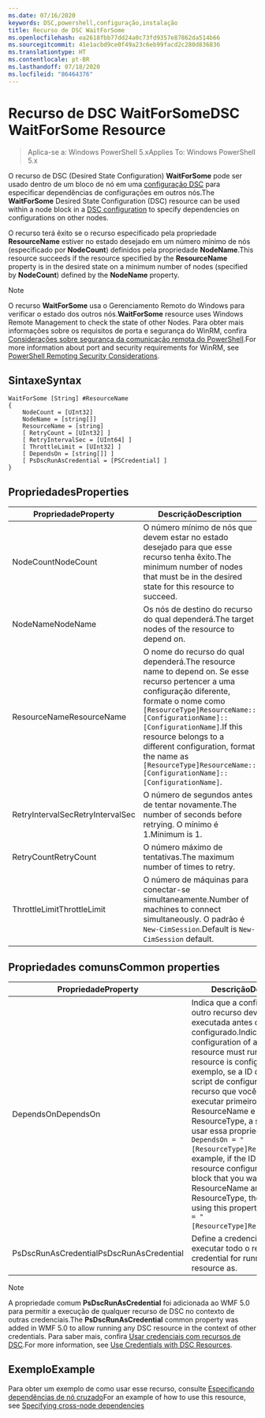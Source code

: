 ```yaml
---
ms.date: 07/16/2020
keywords: DSC,powershell,configuração,instalação
title: Recurso de DSC WaitForSome
ms.openlocfilehash: ea2618fbb77dd24a0c73fd9357e87862da514b66
ms.sourcegitcommit: 41e1acbd9ce0f49a23c6eb99facd2c280d836836
ms.translationtype: HT
ms.contentlocale: pt-BR
ms.lasthandoff: 07/18/2020
ms.locfileid: "86464376"
---
```

# <a name="dsc-waitforsome-resource"></a><span data-ttu-id="c3799-103">Recurso de DSC WaitForSome</span><span class="sxs-lookup"><span data-stu-id="c3799-103">DSC WaitForSome Resource</span></span>

> <span data-ttu-id="c3799-104">Aplica-se a: Windows PowerShell 5.x</span><span class="sxs-lookup"><span data-stu-id="c3799-104">Applies To: Windows PowerShell 5.x</span></span>

<span data-ttu-id="c3799-105">O recurso de DSC (Desired State Configuration) **WaitForSome** pode ser usado dentro de um bloco de nó em uma [configuração DSC](../../../configurations/configurations.md) para especificar dependências de configurações em outros nós.</span><span class="sxs-lookup"><span data-stu-id="c3799-105">The **WaitForSome** Desired State Configuration (DSC) resource can be used within a node block in a [DSC configuration](../../../configurations/configurations.md) to specify dependencies on configurations on other nodes.</span></span>

<span data-ttu-id="c3799-106">O recurso terá êxito se o recurso especificado pela propriedade **ResourceName** estiver no estado desejado em um número mínimo de nós (especificado por **NodeCount**) definidos pela propriedade **NodeName**.</span><span class="sxs-lookup"><span data-stu-id="c3799-106">This resource succeeds if the resource specified by the **ResourceName** property is in the desired state on a minimum number of nodes (specified by **NodeCount**) defined by the **NodeName** property.</span></span>

> [!NOTE]
> <span data-ttu-id="c3799-107">O recurso **WaitForSome** usa o Gerenciamento Remoto do Windows para verificar o estado dos outros nós.</span><span class="sxs-lookup"><span data-stu-id="c3799-107">**WaitForSome** resource uses Windows Remote Management to check the state of other Nodes.</span></span> <span data-ttu-id="c3799-108">Para obter mais informações sobre os requisitos de porta e segurança do WinRM, confira [Considerações sobre segurança da comunicação remota do PowerShell](/powershell/scripting/learn/remoting/winrmsecurity?view=powershell-6).</span><span class="sxs-lookup"><span data-stu-id="c3799-108">For more information about port and security requirements for WinRM, see [PowerShell Remoting Security Considerations](/powershell/scripting/learn/remoting/winrmsecurity?view=powershell-6).</span></span>

## <a name="syntax"></a><span data-ttu-id="c3799-109">Sintaxe</span><span class="sxs-lookup"><span data-stu-id="c3799-109">Syntax</span></span>

```Syntax
WaitForSome [String] #ResourceName
{
    NodeCount = [UInt32]
    NodeName = [string[]]
    ResourceName = [string]
    [ RetryCount = [UInt32] ]
    [ RetryIntervalSec = [UInt64] ]
    [ ThrottleLimit = [UInt32] ]
    [ DependsOn = [string[]] ]
    [ PsDscRunAsCredential = [PSCredential] ]
}
```

## <a name="properties"></a><span data-ttu-id="c3799-110">Propriedades</span><span class="sxs-lookup"><span data-stu-id="c3799-110">Properties</span></span>

|<span data-ttu-id="c3799-111">Propriedade</span><span class="sxs-lookup"><span data-stu-id="c3799-111">Property</span></span> |<span data-ttu-id="c3799-112">Descrição</span><span class="sxs-lookup"><span data-stu-id="c3799-112">Description</span></span> |
|---|---|
|<span data-ttu-id="c3799-113">NodeCount</span><span class="sxs-lookup"><span data-stu-id="c3799-113">NodeCount</span></span> |<span data-ttu-id="c3799-114">O número mínimo de nós que devem estar no estado desejado para que esse recurso tenha êxito.</span><span class="sxs-lookup"><span data-stu-id="c3799-114">The minimum number of nodes that must be in the desired state for this resource to succeed.</span></span> |
|<span data-ttu-id="c3799-115">NodeName</span><span class="sxs-lookup"><span data-stu-id="c3799-115">NodeName</span></span> |<span data-ttu-id="c3799-116">Os nós de destino do recurso do qual dependerá.</span><span class="sxs-lookup"><span data-stu-id="c3799-116">The target nodes of the resource to depend on.</span></span> |
|<span data-ttu-id="c3799-117">ResourceName</span><span class="sxs-lookup"><span data-stu-id="c3799-117">ResourceName</span></span> |<span data-ttu-id="c3799-118">O nome do recurso do qual dependerá.</span><span class="sxs-lookup"><span data-stu-id="c3799-118">The resource name to depend on.</span></span> <span data-ttu-id="c3799-119">Se esse recurso pertencer a uma configuração diferente, formate o nome como `[ResourceType]ResourceName::[ConfigurationName]::[ConfigurationName]`.</span><span class="sxs-lookup"><span data-stu-id="c3799-119">If this resource belongs to a different configuration, format the name as `[ResourceType]ResourceName::[ConfigurationName]::[ConfigurationName]`.</span></span> |
|<span data-ttu-id="c3799-120">RetryIntervalSec</span><span class="sxs-lookup"><span data-stu-id="c3799-120">RetryIntervalSec</span></span> |<span data-ttu-id="c3799-121">O número de segundos antes de tentar novamente.</span><span class="sxs-lookup"><span data-stu-id="c3799-121">The number of seconds before retrying.</span></span> <span data-ttu-id="c3799-122">O mínimo é 1.</span><span class="sxs-lookup"><span data-stu-id="c3799-122">Minimum is 1.</span></span> |
|<span data-ttu-id="c3799-123">RetryCount</span><span class="sxs-lookup"><span data-stu-id="c3799-123">RetryCount</span></span> |<span data-ttu-id="c3799-124">O número máximo de tentativas.</span><span class="sxs-lookup"><span data-stu-id="c3799-124">The maximum number of times to retry.</span></span> |
|<span data-ttu-id="c3799-125">ThrottleLimit</span><span class="sxs-lookup"><span data-stu-id="c3799-125">ThrottleLimit</span></span> |<span data-ttu-id="c3799-126">O número de máquinas para conectar-se simultaneamente.</span><span class="sxs-lookup"><span data-stu-id="c3799-126">Number of machines to connect simultaneously.</span></span> <span data-ttu-id="c3799-127">O padrão é `New-CimSession`.</span><span class="sxs-lookup"><span data-stu-id="c3799-127">Default is `New-CimSession` default.</span></span> |

## <a name="common-properties"></a><span data-ttu-id="c3799-128">Propriedades comuns</span><span class="sxs-lookup"><span data-stu-id="c3799-128">Common properties</span></span>

|<span data-ttu-id="c3799-129">Propriedade</span><span class="sxs-lookup"><span data-stu-id="c3799-129">Property</span></span> |<span data-ttu-id="c3799-130">Descrição</span><span class="sxs-lookup"><span data-stu-id="c3799-130">Description</span></span> |
|---|---|
|<span data-ttu-id="c3799-131">DependsOn</span><span class="sxs-lookup"><span data-stu-id="c3799-131">DependsOn</span></span> |<span data-ttu-id="c3799-132">Indica que a configuração de outro recurso deve ser executada antes de ele ser configurado.</span><span class="sxs-lookup"><span data-stu-id="c3799-132">Indicates that the configuration of another resource must run before this resource is configured.</span></span> <span data-ttu-id="c3799-133">Por exemplo, se a ID do bloco de script de configuração do recurso que você deseja executar primeiro for ResourceName e seu tipo for ResourceType, a sintaxe para usar essa propriedade será `DependsOn = "[ResourceType]ResourceName"`.</span><span class="sxs-lookup"><span data-stu-id="c3799-133">For example, if the ID of the resource configuration script block that you want to run first is ResourceName and its type is ResourceType, the syntax for using this property is `DependsOn = "[ResourceType]ResourceName"`.</span></span> |
|<span data-ttu-id="c3799-134">PsDscRunAsCredential</span><span class="sxs-lookup"><span data-stu-id="c3799-134">PsDscRunAsCredential</span></span> |<span data-ttu-id="c3799-135">Define a credencial para executar todo o recurso.</span><span class="sxs-lookup"><span data-stu-id="c3799-135">Sets the credential for running the entire resource as.</span></span> |

> [!NOTE]
> <span data-ttu-id="c3799-136">A propriedade comum **PsDscRunAsCredential** foi adicionada ao WMF 5.0 para permitir a execução de qualquer recurso de DSC no contexto de outras credenciais.</span><span class="sxs-lookup"><span data-stu-id="c3799-136">The **PsDscRunAsCredential** common property was added in WMF 5.0 to allow running any DSC resource in the context of other credentials.</span></span> <span data-ttu-id="c3799-137">Para saber mais, confira [Usar credenciais com recursos de DSC](../../../configurations/runasuser.md).</span><span class="sxs-lookup"><span data-stu-id="c3799-137">For more information, see [Use Credentials with DSC Resources](../../../configurations/runasuser.md).</span></span>

## <a name="example"></a><span data-ttu-id="c3799-138">Exemplo</span><span class="sxs-lookup"><span data-stu-id="c3799-138">Example</span></span>

<span data-ttu-id="c3799-139">Para obter um exemplo de como usar esse recurso, consulte [Especificando dependências de nó cruzado](../../../configurations/crossNodeDependencies.md)</span><span class="sxs-lookup"><span data-stu-id="c3799-139">For an example of how to use this resource, see [Specifying cross-node dependencies](../../../configurations/crossNodeDependencies.md)</span></span>
